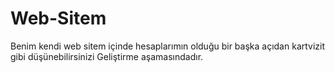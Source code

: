 # Web-Sitem
Benim kendi web sitem içinde hesaplarımın olduğu bir başka açıdan kartvizit gibi düşünebilirsinizi Geliştirme aşamasındadır. 

